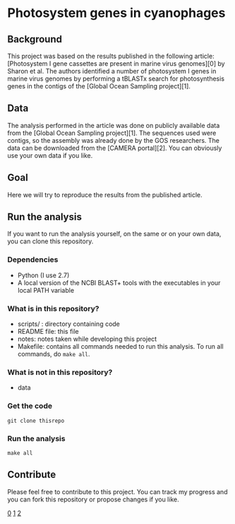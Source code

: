 # Photosystem genes in cyanophages

## Background

This project was based on the results published in the following article: [Photosystem I gene cassettes are present in marine virus genomes][0] by Sharon et al. The authors identified a number of photosystem I genes in marine virus genomes by performing a tBLASTx search for photosynthesis genes in the contigs of the [Global Ocean Sampling project][1].

## Data

The analysis performed in the article was done on publicly available data from the [Global Ocean Sampling project][1]. The sequences used were contigs, so the assembly was already done by the GOS researchers. The data can be downloaded from the [CAMERA portal][2]. You can obviously use your own data if you like.

## Goal

Here we will try to reproduce the results from the published article.

## Run the analysis

If you want to run the analysis yourself, on the same or on your own data, you can clone this repository.

### Dependencies

- Python (I use 2.7)
- A local version of the NCBI BLAST+ tools with the executables in your local PATH variable

### What is in this repository?

- scripts/ : directory containing code
- README file: this file
- notes: notes taken while developing this project
- Makefile: contains all commands needed to run this analysis. To run all commands, do `make all`.

### What is not in this repository?

- data

### Get the code

`git clone thisrepo`

### Run the analysis

`make all`

## Contribute

Please feel free to contribute to this project. You can track my progress and you can fork this repository or propose changes if you like.

[0](http://www.nature.com/nature/journal/v461/n7261/abs/nature08284.html)
[1](http://www.jcvi.org/cms/research/projects/gos/overview/)
[2](http://camera.calit2.net/)
